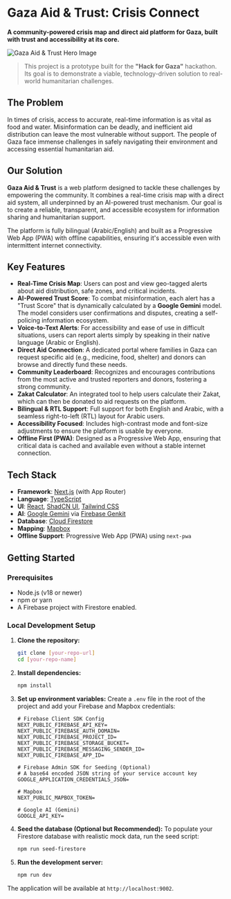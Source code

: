 
# Gaza Aid & Trust: Crisis Connect

**A community-powered crisis map and direct aid platform for Gaza, built with trust and accessibility at its core.**

![Gaza Aid & Trust Hero Image](https://i.imgur.com/Gxi2V3o.png)

> This project is a prototype built for the **"Hack for Gaza"** hackathon. Its goal is to demonstrate a viable, technology-driven solution to real-world humanitarian challenges.

## The Problem

In times of crisis, access to accurate, real-time information is as vital as food and water. Misinformation can be deadly, and inefficient aid distribution can leave the most vulnerable without support. The people of Gaza face immense challenges in safely navigating their environment and accessing essential humanitarian aid.

## Our Solution

**Gaza Aid & Trust** is a web platform designed to tackle these challenges by empowering the community. It combines a real-time crisis map with a direct aid system, all underpinned by an AI-powered trust mechanism. Our goal is to create a reliable, transparent, and accessible ecosystem for information sharing and humanitarian support.

The platform is fully bilingual (Arabic/English) and built as a Progressive Web App (PWA) with offline capabilities, ensuring it's accessible even with intermittent internet connectivity.

## Key Features

-   **Real-Time Crisis Map**: Users can post and view geo-tagged alerts about aid distribution, safe zones, and critical incidents.
-   **AI-Powered Trust Score**: To combat misinformation, each alert has a "Trust Score" that is dynamically calculated by a **Google Gemini** model. The model considers user confirmations and disputes, creating a self-policing information ecosystem.
-   **Voice-to-Text Alerts**: For accessibility and ease of use in difficult situations, users can report alerts simply by speaking in their native language (Arabic or English).
-   **Direct Aid Connection**: A dedicated portal where families in Gaza can request specific aid (e.g., medicine, food, shelter) and donors can browse and directly fund these needs.
-   **Community Leaderboard**: Recognizes and encourages contributions from the most active and trusted reporters and donors, fostering a strong community.
-   **Zakat Calculator**: An integrated tool to help users calculate their Zakat, which can then be donated to aid requests on the platform.
-   **Bilingual & RTL Support**: Full support for both English and Arabic, with a seamless right-to-left (RTL) layout for Arabic users.
-   **Accessibility Focused**: Includes high-contrast mode and font-size adjustments to ensure the platform is usable by everyone.
-   **Offline First (PWA)**: Designed as a Progressive Web App, ensuring that critical data is cached and available even without a stable internet connection.

## Tech Stack

-   **Framework**: [Next.js](https://nextjs.org/) (with App Router)
-   **Language**: [TypeScript](https://www.typescriptlang.org/)
-   **UI**: [React](https://reactjs.org/), [ShadCN UI](https://ui.shadcn.com/), [Tailwind CSS](https://tailwindcss.com/)
-   **AI**: [Google Gemini](https://deepmind.google/technologies/gemini/) via [Firebase Genkit](https://firebase.google.com/docs/genkit)
-   **Database**: [Cloud Firestore](https://firebase.google.com/docs/firestore)
-   **Mapping**: [Mapbox](https://www.mapbox.com/)
-   **Offline Support**: Progressive Web App (PWA) using `next-pwa`

## Getting Started

### Prerequisites

-   Node.js (v18 or newer)
-   npm or yarn
-   A Firebase project with Firestore enabled.

### Local Development Setup

1.  **Clone the repository:**
    ```bash
    git clone [your-repo-url]
    cd [your-repo-name]
    ```

2.  **Install dependencies:**
    ```bash
    npm install
    ```

3.  **Set up environment variables:**
    Create a `.env` file in the root of the project and add your Firebase and Mapbox credentials:

    ```env
    # Firebase Client SDK Config
    NEXT_PUBLIC_FIREBASE_API_KEY=
    NEXT_PUBLIC_FIREBASE_AUTH_DOMAIN=
    NEXT_PUBLIC_FIREBASE_PROJECT_ID=
    NEXT_PUBLIC_FIREBASE_STORAGE_BUCKET=
    NEXT_PUBLIC_FIREBASE_MESSAGING_SENDER_ID=
    NEXT_PUBLIC_FIREBASE_APP_ID=

    # Firebase Admin SDK for Seeding (Optional)
    # A base64 encoded JSON string of your service account key
    GOOGLE_APPLICATION_CREDENTIALS_JSON=

    # Mapbox
    NEXT_PUBLIC_MAPBOX_TOKEN=

    # Google AI (Gemini)
    GOOGLE_API_KEY=
    ```

4.  **Seed the database (Optional but Recommended):**
    To populate your Firestore database with realistic mock data, run the seed script:
    ```bash
    npm run seed-firestore
    ```

5.  **Run the development server:**
    ```bash
    npm run dev
    ```

The application will be available at `http://localhost:9002`.
